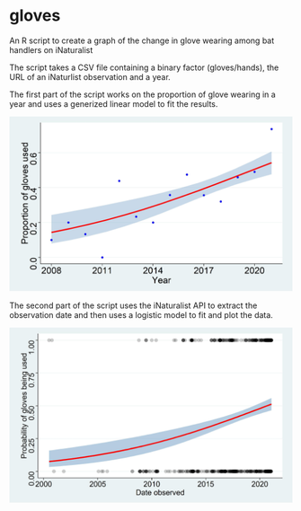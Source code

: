 # gloves
 An R script to create a graph of the change in glove wearing among bat handlers on iNaturalist
 
 The script takes a CSV file containing a binary factor (gloves/hands), the URL of an iNaturlist observation and a year.
 
 The first part of the script works on the proportion of glove wearing in a year and uses a generized linear model to fit the results.
 
 ![Proportion of people using gloves to handle bats in a year](/gloveusage.jpg)
 
 The second part of the script uses the iNaturalist API to extract the observation date and then uses a logistic model to fit and plot the data.
 
 ![Probability that the person will be using gloves to handle a bat](/gloveprobability.jpg)

